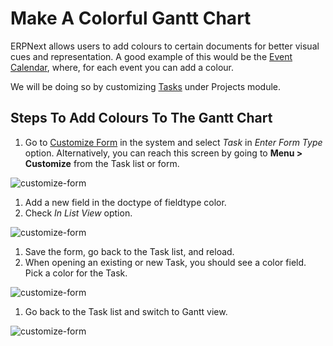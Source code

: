 <!--add breadcrumbs-->

# Make A Colorful Gantt Chart

ERPNext allows users to add colours to certain documents for better visual cues and representation. A good example of this would be the [Event Calendar](/docs/user/manual/en/using-erpnext/calendar), where, for each event you can add a colour.

We will be doing so by customizing [Tasks](/docs/user/manual/en/projects/tasks) under Projects module.

## Steps To Add Colours To The Gantt Chart

1. Go to [Customize Form](/docs/user/manual/en/customize-erpnext/customize-form) in the system and select *Task* in _Enter Form Type_ option. Alternatively, you can reach this screen by going to **Menu > Customize** from the Task list or form.

 <img class="screenshot" alt="customize-form" src="/docs/v12/assets/img/articles/project-gantt-customize-form-1.gif">

1. Add a new field in the doctype of fieldtype color.
1. Check *In List View* option.

 <img class="screenshot" alt="customize-form" src="/docs/v12/assets/img/articles/project-gantt-in-list.png">

1. Save the form, go back to the Task list, and reload.
1. When opening an existing or new Task, you should see a color field. Pick a color for the Task.

 <img class="screenshot" alt="customize-form" src="/docs/v12/assets/img/articles/project-gantt-pick-color.png">

1. Go back to the Task list and switch to Gantt view.

  <img class="screenshot" alt="customize-form" src="/docs/v12/assets/img/articles/project-gantt-colors.png">
